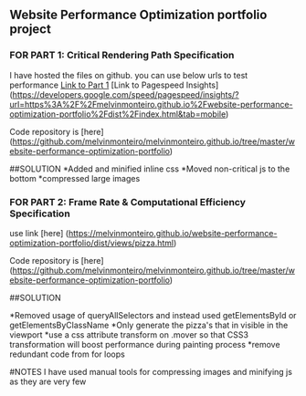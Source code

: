 ## Website Performance Optimization portfolio project

### FOR PART 1: Critical Rendering Path Specification

I have hosted the files on github. you can use below urls to test performance
[Link to Part 1](https://melvinmonteiro.github.io/website-performance-optimization-portfolio/dist/index.html)
[Link to Pagespeed Insights] (https://developers.google.com/speed/pagespeed/insights/?url=https%3A%2F%2Fmelvinmonteiro.github.io%2Fwebsite-performance-optimization-portfolio%2Fdist%2Findex.html&tab=mobile)

Code repository is [here] (https://github.com/melvinmonteiro/melvinmonteiro.github.io/tree/master/website-performance-optimization-portfolio)

##SOLUTION
*Added and minified inline css
*Moved non-critical js to the bottom
*compressed large images

### FOR PART 2: Frame Rate & Computational Efficiency Specification

use link [here] (https://melvinmonteiro.github.io/website-performance-optimization-portfolio/dist/views/pizza.html)

Code repository is [here] (https://github.com/melvinmonteiro/melvinmonteiro.github.io/tree/master/website-performance-optimization-portfolio)

##SOLUTION

*Removed usage of queryAllSelectors and instead used getElementsById or getElementsByClassName
*Only generate the pizza's that in visible in the viewport
*use a css attribute transform on .mover so that CSS3 transformation will boost performance during painting process
*remove redundant code from for loops

#NOTES
I have used manual tools for compressing images and minifying js as they are very few
